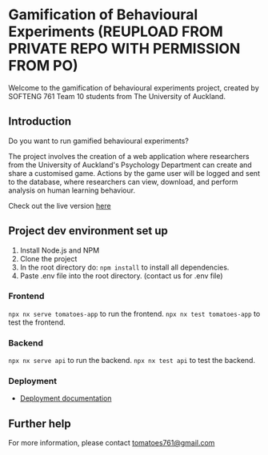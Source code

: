 # Gamification of Behavioural Experiments (REUPLOAD FROM PRIVATE REPO WITH PERMISSION FROM PO)

Welcome to the gamification of behavioural experiments project, created by SOFTENG 761 Team 10 students from The University of Auckland.

## Introduction

Do you want to run gamified behavioural experiments?

The project involves the creation of a web application where researchers from the University of Auckland's Psychology Department can create and share a customised game. Actions by the game user will be logged and sent to the database, where researchers can view, download, and perform analysis on human learning behaviour.

Check out the live version [here](http://d390os3xijobxf.cloudfront.net/)

## Project dev environment set up

1. Install Node.js and NPM
2. Clone the project
3. In the root directory do: `npm install` to install all dependencies.
4. Paste .env file into the root directory. (contact us for .env file)

### Frontend

`npx nx serve tomatoes-app` to run the frontend.
`npx nx test tomatoes-app` to test the frontend.

### Backend

`npx nx serve api` to run the backend.
`npx nx test api` to test the backend.

### Deployment

- [Deployment documentation](Deployment.md)

## Further help

For more information, please contact tomatoes761@gmail.com

